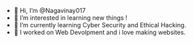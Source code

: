 - 👋 Hi, I’m @Nagavinay017
- 👀 I’m interested in learning new things !
- 🌱 I’m currently learning Cyber Security and Ethical Hacking.
- 💞️ I worked on Web Devolpment and i love making websites.


